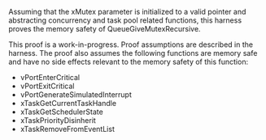 Assuming that the xMutex parameter is initialized to a valid pointer and
abstracting concurrency and task pool related functions, this harness proves the
memory safety of QueueGiveMutexRecursive.

This proof is a work-in-progress. Proof assumptions are described in the
harness. The proof also assumes the following functions are memory safe and have
no side effects relevant to the memory safety of this function:

-   vPortEnterCritical
-   vPortExitCritical
-   vPortGenerateSimulatedInterrupt
-   xTaskGetCurrentTaskHandle
-   xTaskGetSchedulerState
-   xTaskPriorityDisinherit
-   xTaskRemoveFromEventList
